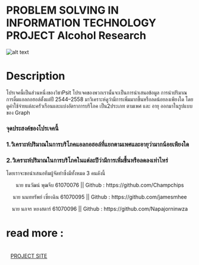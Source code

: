 # PROBLEM SOLVING IN INFORMATION TECHNOLOGY PROJECT Alcohol Research
![alt text](https://www.underagesales.co.uk/user/Alcohol%20Icon_Grey%20Text.jpg)
# Description 
โปรเจคนี้เป็นส่วนหนึ่งของวิชาPsit
โปรเจคของพวกเรานั้นจะเป็นการนำเสนอข้อมูล การนำปริมาณการดื่มแอลกอฮอล์ตั้งแต่ปี 2544–2558 มาวิเคราะห์ดูว่ามีการเพิ่มมากขึ้นหรือลดน้อยลงเพียงใด โดยดูค่าใช้จ่ายแต่ละครัวเรือนและแบ่งอัตราการบริโภค เป็น2ประเภท ตามเพศ และ อายุ ออกมาในรูปแบบของ Graph<br />
<h3>จุดประสงค์ของโปรเจคนี้</h3>
<h3>1.วิเคราะห์ปริมาณในการบริโภคแอลกอฮอล์ที่แยกตามเพศและอายุว่ามากน้อยเพียงใด</h3>
<h3>2.วิเคราะห์ปริมาณในการบริโภคในแต่ละปีว่ามีการเพิ่มขึ้นหรือลดลงเท่าไหร่</h3>
โดยเราจะขอนำเสนอทีมผู้จัดทำซึ่งมีทั้งหมด 3 คนดังนี้<br />
<th><p align="center">นาย ธนวัฒน์ พุฒจีบ 61070076 || Github : https://github.com/Champchips<br /></p></th> 
<th><p align="center">นาย นนททรัพย์ เซี่ยงฉิน 61070095 || Github : https://github.com/jamesmhee<br /></p></th> 
<th><p align="center">นาย นภจร หยงสตาร์ 61070096 || Github : https://github.com/Napajorninwza<br /></p></th>
<h1>read more :</h1><br />
&nbsp;&nbsp; <a href="https://medium.com/@jamesnontasab/problem-solving-in-information-technology-project-66e9b4ddad0d?fbclid=IwAR20rIlNkNUzF9Z3RGhBG9nvnp5Q8fEJUSNZpCfar5fZxH7lCg3Atl9I0T0"> PROJECT SITE </a><br />
